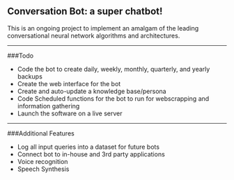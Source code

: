 ## Conversation Bot: a super chatbot!

This is an ongoing project to implement an amalgam of the leading conversational neural network algorithms and architectures. 

---

###Todo
- Code the bot to create daily, weekly, monthly, quarterly, and yearly backups
- Create the web interface for the bot
- Create and auto-update a knowledge base/persona 
- Code Scheduled functions for the bot to run for webscrapping and information gathering
- Launch the software on a live server

---

###Additional Features
- Log all input queries into a dataset for future bots
- Connect bot to in-house and 3rd party applications 
- Voice recognition
- Speech Synthesis
